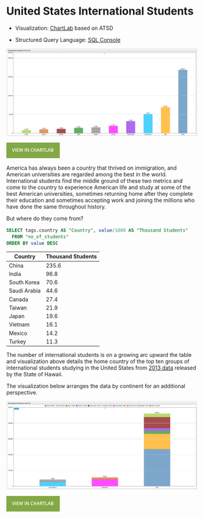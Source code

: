 # United States International Students

* Visualization: [ChartLab](https://apps.axibase.com/chartlab) based on ATSD

* Structured Query Language: [SQL Console](https://axibase.com/docs/atsd/installation/)

![](./images/is-001.png)

[![View in ChartLab](./images/button.png)](https://apps.axibase.com/chartlab/69decfcc/2/#fullscreen)

America has always been a country that thrived on immigration, and American universities are regarded among the best in
the world. International students find the middle ground of these two metrics and come to the country to experience American
life and study at some of the best American universities, sometimes returning home after they complete their education
and sometimes accepting work and joining the millions who have done the same throughout history.

But where do they come from?

```sql
SELECT tags.country AS "Country", value/1000 AS "Thousand Students"
  FROM "no_of_students"
ORDER BY value DESC
```

| Country      | Thousand Students |
|--------------|-------------------|
| China        | 235.6             |
| India        | 96.8              |
| South Korea  | 70.6              |
| Saudi Arabia | 44.6              |
| Canada       | 27.4              |
| Taiwan       | 21.9              |
| Japan        | 19.6              |
| Vietnam      | 16.1              |
| Mexico       | 14.2              |
| Turkey       | 11.3              |

The number of international students is on a growing arc upward the table and visualization above details the home country of the
top ten groups of international students studying in the United States from [2013 data](https://catalog.data.gov/dataset/top-10-source-countries-of-international-students-in-the-us-2013-44dd7)
released by the State of Hawaii.

The visualization below arranges the data by continent for an additional perspective.

![](./images/is-002.png)

[![View in ChartLab](./images/button.png)](https://apps.axibase.com/chartlab/de703084/2/#fullscreen)
